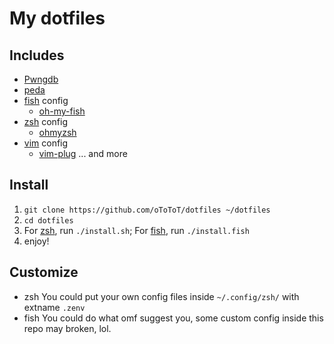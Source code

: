 My dotfiles
===========

## Includes ##

- [Pwngdb](https://github.com/scwuaptx/Pwngdb)
- [peda](https://github.com/longld/peda)
- [fish](https://github.com/fish-shell/fish-shell/) config
    - [oh-my-fish](https://github.com/oh-my-fish/oh-my-fish)
- [zsh](https://www.zsh.org/) config
    - [ohmyzsh](https://github.com/ohmyzsh/ohmyzsh)
- [vim](https://www.vim.org/) config
    - [vim-plug](https://github.com/junegunn/vim-plug)
... and more

## Install ##

1. `git clone https://github.com/oToToT/dotfiles ~/dotfiles`
2. `cd dotfiles`
3. For [zsh](https://www.zsh.org), run `./install.sh`; For [fish](https://github.com/fish-shell/fish-shell/), run `./install.fish`
4. enjoy!

## Customize ##
* zsh
    You could put your own config files inside `~/.config/zsh/` with extname `.zenv`
* fish
    You could do what omf suggest you, some custom config inside this repo may broken, lol.
